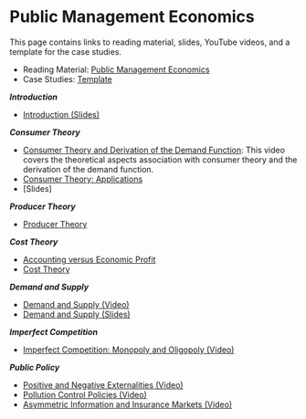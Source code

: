 # Public Management Economics

This page contains links to reading material, slides, YouTube videos, and a template for the case studies.

- Reading Material: [Public Management Economics](https://github.com/jrfdumortier/pme/blob/main/PMEManuscript.pdf)
- Case Studies: [Template](https://github.com/jrfdumortier/pme/blob/main/CaseStudyTemplates.xlsx)

***Introduction***
     
- [Introduction (Slides)](https://github.com/jrfdumortier/pme/blob/main/Introduction.pdf)

***Consumer Theory***

- [Consumer Theory and Derivation of the Demand Function](https://youtu.be/0pKNamk8UUA): This video covers the theoretical aspects association with consumer theory and the derivation of the demand function.
- [Consumer Theory: Applications](https://youtu.be/oG7GclC0ZgQ)
- [Slides]

***Producer Theory***

- [Producer Theory](https://youtu.be/EilB16BfgG0)

***Cost Theory***

- [Accounting versus Economic Profit](https://youtu.be/ctb7xYlTj3A)
- [Cost Theory](https://youtu.be/gbk74yfAXhw)

***Demand and Supply***

- [Demand and Supply (Video)](https://youtu.be/DAOoQX5_RKg)
- [Demand and Supply (Slides)](https://github.com/jrfdumortier/pme/blob/main/DemandSupply.pdf)

***Imperfect Competition***

- [Imperfect Competition: Monopoly and Oligopoly (Video)](https://youtu.be/CK3dcB7lrYI)

***Public Policy***

- [Positive and Negative Externalities (Video)](https://youtu.be/bXkJ2aCP4-4)
- [Pollution Control Policies (Video)](https://youtu.be/fbDIqlCzD4E)
- [Asymmetric Information and Insurance Markets (Video)](https://youtu.be/k3veHT4rSiU)
